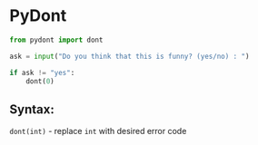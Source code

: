 # PyDont
```python
from pydont import dont

ask = input("Do you think that this is funny? (yes/no) : ")

if ask != "yes":
    dont(0)
```

## Syntax:
`dont(int)` - replace `int` with desired error code